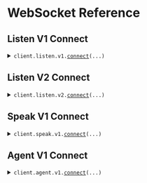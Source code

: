 # WebSocket Reference

## Listen V1 Connect

<details><summary><code>client.listen.v1.<a href="src/deepgram/listen/v1/client.py">connect</a>(...)</code></summary>
<dl>
<dd>

#### 📝 Description

<dl>
<dd>

<dl>
<dd>

Transcribe audio and video using Deepgram's speech-to-text WebSocket

</dd>
</dl>
</dd>
</dl>

#### 🔌 Usage

<dl>
<dd>

<dl>
<dd>

```python
from deepgram import DeepgramClient
from deepgram.core.events import EventType
from deepgram.extensions.types.sockets import ListenV1SocketClientResponse

client = DeepgramClient(
    api_key="YOUR_API_KEY",
)

with client.listen.v1.connect(model="nova-3") as connection:
    def on_message(message: ListenV1SocketClientResponse) -> None:
        msg_type = getattr(message, "type", "Unknown")
        print(f"Received {msg_type} event")

    connection.on(EventType.OPEN, lambda _: print("Connection opened"))
    connection.on(EventType.MESSAGE, on_message)
    connection.on(EventType.CLOSE, lambda _: print("Connection closed"))
    connection.on(EventType.ERROR, lambda error: print(f"Caught: {error}"))

    # Start listening
    connection.start_listening()

    # Send audio data
    from deepgram.extensions.types.sockets import ListenV1MediaMessage
    connection.send_media(ListenV1MediaMessage(audio_bytes))

    # Send control messages
    from deepgram.extensions.types.sockets import ListenV1ControlMessage
    connection.send_control(ListenV1ControlMessage(type="KeepAlive"))

```

</dd>
</dl>
</dd>
</dl>

#### 🔌 Async Usage

<dl>
<dd>

<dl>
<dd>

```python
import asyncio
from deepgram import AsyncDeepgramClient
from deepgram.core.events import EventType
from deepgram.extensions.types.sockets import ListenV1SocketClientResponse

client = AsyncDeepgramClient(
    api_key="YOUR_API_KEY",
)

async def main():
    async with client.listen.v1.connect(model="nova-3") as connection:
        def on_message(message: ListenV1SocketClientResponse) -> None:
            msg_type = getattr(message, "type", "Unknown")
            print(f"Received {msg_type} event")

        connection.on(EventType.OPEN, lambda _: print("Connection opened"))
        connection.on(EventType.MESSAGE, on_message)
        connection.on(EventType.CLOSE, lambda _: print("Connection closed"))
        connection.on(EventType.ERROR, lambda error: print(f"Caught: {error}"))

        # Start listening
        await connection.start_listening()

        # Send audio data
        from deepgram.extensions.types.sockets import ListenV1MediaMessage
        await connection.send_media(ListenV1MediaMessage(audio_bytes))

        # Send control messages
        from deepgram.extensions.types.sockets import ListenV1ControlMessage
        await connection.send_control(ListenV1ControlMessage(type="KeepAlive"))

asyncio.run(main())

```

</dd>
</dl>
</dd>
</dl>

#### 📤 Send Methods

<dl>
<dd>

<dl>
<dd>

**`send_media(message)`** — Send binary audio data for transcription

- `ListenV1MediaMessage(audio_bytes)`

</dd>
</dl>

<dl>
<dd>

**`send_control(message)`** — Send control messages to manage the connection

- `ListenV1ControlMessage(type="KeepAlive")` — Keep the connection alive
- `ListenV1ControlMessage(type="Finalize")` — Finalize the transcription

</dd>
</dl>
</dd>
</dl>

#### ⚙️ Parameters

<dl>
<dd>

<dl>
<dd>

**model:** `str` — AI model to use for the transcription

</dd>
</dl>

<dl>
<dd>

**callback:** `typing.Optional[str]` — URL to which we'll make the callback request

</dd>
</dl>

<dl>
<dd>

**callback_method:** `typing.Optional[str]` — HTTP method by which the callback request will be made

</dd>
</dl>

<dl>
<dd>

**channels:** `typing.Optional[str]` — Number of independent audio channels contained in submitted audio

</dd>
</dl>

<dl>
<dd>

**diarize:** `typing.Optional[str]` — Recognize speaker changes. Each word in the transcript will be assigned a speaker number starting at 0

</dd>
</dl>

<dl>
<dd>

**dictation:** `typing.Optional[str]` — Dictation mode for controlling formatting with dictated speech

</dd>
</dl>

<dl>
<dd>

**encoding:** `typing.Optional[str]` — Specify the expected encoding of your submitted audio

</dd>
</dl>

<dl>
<dd>

**endpointing:** `typing.Optional[str]` — Control when speech recognition ends

</dd>
</dl>

<dl>
<dd>

**extra:** `typing.Optional[str]` — Arbitrary key-value pairs that are attached to the API response

</dd>
</dl>

<dl>
<dd>

**filler_words:** `typing.Optional[str]` — Include filler words like "uh" and "um" in transcripts

</dd>
</dl>

<dl>
<dd>

**interim_results:** `typing.Optional[str]` — Return partial transcripts as audio is being processed

</dd>
</dl>

<dl>
<dd>

**keyterm:** `typing.Optional[str]` — Key term prompting can boost or suppress specialized terminology and brands

</dd>
</dl>

<dl>
<dd>

**keywords:** `typing.Optional[str]` — Keywords can boost or suppress specialized terminology and brands

</dd>
</dl>

<dl>
<dd>

**language:** `typing.Optional[str]` — BCP-47 language tag that hints at the primary spoken language

</dd>
</dl>

<dl>
<dd>

**mip_opt_out:** `typing.Optional[str]` — Opts out requests from the Deepgram Model Improvement Program

</dd>
</dl>

<dl>
<dd>

**multichannel:** `typing.Optional[str]` — Transcribe each audio channel independently

</dd>
</dl>

<dl>
<dd>

**numerals:** `typing.Optional[str]` — Convert numbers from written format to numerical format

</dd>
</dl>

<dl>
<dd>

**profanity_filter:** `typing.Optional[str]` — Remove profanity from transcripts

</dd>
</dl>

<dl>
<dd>

**punctuate:** `typing.Optional[str]` — Add punctuation and capitalization to the transcript

</dd>
</dl>

<dl>
<dd>

**redact:** `typing.Optional[str]` — Redaction removes sensitive information from your transcripts

</dd>
</dl>

<dl>
<dd>

**replace:** `typing.Optional[str]` — Search for terms or phrases in submitted audio and replaces them

</dd>
</dl>

<dl>
<dd>

**sample_rate:** `typing.Optional[str]` — Sample rate of the submitted audio

</dd>
</dl>

<dl>
<dd>

**search:** `typing.Optional[str]` — Search for terms or phrases in submitted audio

</dd>
</dl>

<dl>
<dd>

**smart_format:** `typing.Optional[str]` — Apply formatting to transcript output for improved readability

</dd>
</dl>

<dl>
<dd>

**tag:** `typing.Optional[str]` — Label your requests for the purpose of identification during usage reporting

</dd>
</dl>

<dl>
<dd>

**utterance_end_ms:** `typing.Optional[str]` — Length of time in milliseconds of silence to wait for before finalizing speech

</dd>
</dl>

<dl>
<dd>

**vad_events:** `typing.Optional[str]` — Return Voice Activity Detection events via the websocket

</dd>
</dl>

<dl>
<dd>

**version:** `typing.Optional[str]` — Version of the model to use

</dd>
</dl>

<dl>
<dd>

**authorization:** `typing.Optional[str]` — Use your API key for authentication, or alternatively generate a temporary token and pass it via the token query parameter.

**Example:** `token %DEEPGRAM_API_KEY%` or `bearer %DEEPGRAM_TOKEN%`

</dd>
</dl>

<dl>
<dd>

**request_options:** `typing.Optional[RequestOptions]` — Request-specific configuration.

</dd>
</dl>
</dd>
</dl>

</dd>
</dl>
</details>

## Listen V2 Connect

<details><summary><code>client.listen.v2.<a href="src/deepgram/listen/v2/client.py">connect</a>(...)</code></summary>
<dl>
<dd>

#### 📝 Description

<dl>
<dd>

<dl>
<dd>

Real-time conversational speech recognition with contextual turn detection for natural voice conversations

</dd>
</dl>
</dd>
</dl>

#### 🔌 Usage

<dl>
<dd>

<dl>
<dd>

```python
from deepgram import DeepgramClient
from deepgram.core.events import EventType
from deepgram.extensions.types.sockets import ListenV2SocketClientResponse

client = DeepgramClient(
    api_key="YOUR_API_KEY",
)

with client.listen.v2.connect(
    model="flux-general-en",
    encoding="linear16",
    sample_rate="16000"
) as connection:
    def on_message(message: ListenV2SocketClientResponse) -> None:
        msg_type = getattr(message, "type", "Unknown")
        print(f"Received {msg_type} event")

    connection.on(EventType.OPEN, lambda _: print("Connection opened"))
    connection.on(EventType.MESSAGE, on_message)
    connection.on(EventType.CLOSE, lambda _: print("Connection closed"))
    connection.on(EventType.ERROR, lambda error: print(f"Caught: {error}"))

    # Start listening
    connection.start_listening()

    # Send audio data
    from deepgram.extensions.types.sockets import ListenV2MediaMessage
    connection.send_media(ListenV2MediaMessage(data=audio_bytes))

    # Send control messages
    from deepgram.extensions.types.sockets import ListenV2ControlMessage
    connection.send_control(ListenV2ControlMessage(type="CloseStream"))

```

</dd>
</dl>
</dd>
</dl>

#### 🔌 Async Usage

<dl>
<dd>

<dl>
<dd>

```python
import asyncio
from deepgram import AsyncDeepgramClient
from deepgram.core.events import EventType
from deepgram.extensions.types.sockets import ListenV2SocketClientResponse

client = AsyncDeepgramClient(
    api_key="YOUR_API_KEY",
)

async def main():
    async with client.listen.v2.connect(
        model="flux-general-en",
        encoding="linear16",
        sample_rate="16000"
    ) as connection:
        def on_message(message: ListenV2SocketClientResponse) -> None:
            msg_type = getattr(message, "type", "Unknown")
            print(f"Received {msg_type} event")

        connection.on(EventType.OPEN, lambda _: print("Connection opened"))
        connection.on(EventType.MESSAGE, on_message)
        connection.on(EventType.CLOSE, lambda _: print("Connection closed"))
        connection.on(EventType.ERROR, lambda error: print(f"Caught: {error}"))

        # Start listening
        await connection.start_listening()

        # Send audio data
        from deepgram.extensions.types.sockets import ListenV2MediaMessage
        await connection.send_media(ListenV2MediaMessage(data=audio_bytes))

        # Send control messages
        from deepgram.extensions.types.sockets import ListenV2ControlMessage
        await connection.send_control(ListenV2ControlMessage(type="CloseStream"))

asyncio.run(main())

```

</dd>
</dl>
</dd>
</dl>

#### 📤 Send Methods

<dl>
<dd>

<dl>
<dd>

**`send_media(message)`** — Send binary audio data for transcription

- `ListenV2MediaMessage(data=audio_bytes)`

</dd>
</dl>

<dl>
<dd>

**`send_control(message)`** — Send control messages to manage the connection

- `ListenV2ControlMessage(type="CloseStream")` — Close the audio stream

</dd>
</dl>
</dd>
</dl>

#### ⚙️ Parameters

<dl>
<dd>

<dl>
<dd>

**model:** `str` — AI model used to process submitted audio

</dd>
</dl>

<dl>
<dd>

**encoding:** `str` — Specify the expected encoding of your submitted audio

</dd>
</dl>

<dl>
<dd>

**sample_rate:** `str` — Sample rate of the submitted audio

</dd>
</dl>

<dl>
<dd>

**eager_eot_threshold:** `typing.Optional[str]` — Threshold for eager end-of-turn detection

</dd>
</dl>

<dl>
<dd>

**eot_threshold:** `typing.Optional[str]` — Threshold for end-of-turn detection

</dd>
</dl>

<dl>
<dd>

**eot_timeout_ms:** `typing.Optional[str]` — Timeout in milliseconds for end-of-turn detection

</dd>
</dl>

<dl>
<dd>

**keyterm:** `typing.Optional[str]` — Key term prompting can boost or suppress specialized terminology and brands

</dd>
</dl>

<dl>
<dd>

**mip_opt_out:** `typing.Optional[str]` — Opts out requests from the Deepgram Model Improvement Program

</dd>
</dl>

<dl>
<dd>

**tag:** `typing.Optional[str]` — Label your requests for the purpose of identification during usage reporting

</dd>
</dl>

<dl>
<dd>

**authorization:** `typing.Optional[str]` — Use your API key for authentication, or alternatively generate a temporary token and pass it via the token query parameter.

**Example:** `token %DEEPGRAM_API_KEY%` or `bearer %DEEPGRAM_TOKEN%`

</dd>
</dl>

<dl>
<dd>

**request_options:** `typing.Optional[RequestOptions]` — Request-specific configuration.

</dd>
</dl>
</dd>
</dl>

</dd>
</dl>
</details>

## Speak V1 Connect

<details><summary><code>client.speak.v1.<a href="src/deepgram/speak/v1/client.py">connect</a>(...)</code></summary>
<dl>
<dd>

#### 📝 Description

<dl>
<dd>

<dl>
<dd>

Convert text into natural-sounding speech using Deepgram's TTS WebSocket

</dd>
</dl>
</dd>
</dl>

#### 🔌 Usage

<dl>
<dd>

<dl>
<dd>

```python
from deepgram import DeepgramClient
from deepgram.core.events import EventType
from deepgram.extensions.types.sockets import SpeakV1SocketClientResponse

client = DeepgramClient(
    api_key="YOUR_API_KEY",
)

with client.speak.v1.connect(
    model="aura-2-asteria-en",
    encoding="linear16",
    sample_rate=24000
) as connection:
    def on_message(message: SpeakV1SocketClientResponse) -> None:
        if isinstance(message, bytes):
            print("Received audio event")
        else:
            msg_type = getattr(message, "type", "Unknown")
            print(f"Received {msg_type} event")

    connection.on(EventType.OPEN, lambda _: print("Connection opened"))
    connection.on(EventType.MESSAGE, on_message)
    connection.on(EventType.CLOSE, lambda _: print("Connection closed"))
    connection.on(EventType.ERROR, lambda error: print(f"Caught: {error}"))

    # Start listening
    connection.start_listening()

    # Send text to be converted to speech
    from deepgram.extensions.types.sockets import SpeakV1TextMessage
    connection.send_text(SpeakV1TextMessage(text="Hello, world!"))

    # Send control messages
    from deepgram.extensions.types.sockets import SpeakV1ControlMessage
    connection.send_control(SpeakV1ControlMessage(type="Flush"))
    connection.send_control(SpeakV1ControlMessage(type="Close"))

```

</dd>
</dl>
</dd>
</dl>

#### 🔌 Async Usage

<dl>
<dd>

<dl>
<dd>

```python
import asyncio
from deepgram import AsyncDeepgramClient
from deepgram.core.events import EventType
from deepgram.extensions.types.sockets import SpeakV1SocketClientResponse

client = AsyncDeepgramClient(
    api_key="YOUR_API_KEY",
)

async def main():
    async with client.speak.v1.connect(
        model="aura-2-asteria-en",
        encoding="linear16",
        sample_rate=24000
    ) as connection:
        def on_message(message: SpeakV1SocketClientResponse) -> None:
            if isinstance(message, bytes):
                print("Received audio event")
            else:
                msg_type = getattr(message, "type", "Unknown")
                print(f"Received {msg_type} event")

        connection.on(EventType.OPEN, lambda _: print("Connection opened"))
        connection.on(EventType.MESSAGE, on_message)
        connection.on(EventType.CLOSE, lambda _: print("Connection closed"))
        connection.on(EventType.ERROR, lambda error: print(f"Caught: {error}"))

        # Start listening
        await connection.start_listening()

        # Send text to be converted to speech
        from deepgram.extensions.types.sockets import SpeakV1TextMessage
        await connection.send_text(SpeakV1TextMessage(text="Hello, world!"))

        # Send control messages
        from deepgram.extensions.types.sockets import SpeakV1ControlMessage
        await connection.send_control(SpeakV1ControlMessage(type="Flush"))
        await connection.send_control(SpeakV1ControlMessage(type="Close"))

asyncio.run(main())

```

</dd>
</dl>
</dd>
</dl>

#### 📤 Send Methods

<dl>
<dd>

<dl>
<dd>

**`send_text(message)`** — Send text to be converted to speech

- `SpeakV1TextMessage(text="Hello, world!")`

</dd>
</dl>

<dl>
<dd>

**`send_control(message)`** — Send control messages to manage speech synthesis

- `SpeakV1ControlMessage(type="Flush")` — Process all queued text immediately
- `SpeakV1ControlMessage(type="Clear")` — Clear the text queue
- `SpeakV1ControlMessage(type="Close")` — Close the connection

</dd>
</dl>
</dd>
</dl>

#### ⚙️ Parameters

<dl>
<dd>

<dl>
<dd>

**encoding:** `typing.Optional[str]` — Specify the expected encoding of your output audio

</dd>
</dl>

<dl>
<dd>

**mip_opt_out:** `typing.Optional[str]` — Opts out requests from the Deepgram Model Improvement Program

</dd>
</dl>

<dl>
<dd>

**model:** `typing.Optional[str]` — AI model used to process submitted text

</dd>
</dl>

<dl>
<dd>

**sample_rate:** `typing.Optional[str]` — Sample rate for the output audio

</dd>
</dl>

<dl>
<dd>

**authorization:** `typing.Optional[str]` — Use your API key for authentication, or alternatively generate a temporary token and pass it via the token query parameter.

**Example:** `token %DEEPGRAM_API_KEY%` or `bearer %DEEPGRAM_TOKEN%`

</dd>
</dl>

<dl>
<dd>

**request_options:** `typing.Optional[RequestOptions]` — Request-specific configuration.

</dd>
</dl>
</dd>
</dl>

</dd>
</dl>
</details>

## Agent V1 Connect

<details><summary><code>client.agent.v1.<a href="src/deepgram/agent/v1/client.py">connect</a>(...)</code></summary>
<dl>
<dd>

#### 📝 Description

<dl>
<dd>

<dl>
<dd>

Build a conversational voice agent using Deepgram's Voice Agent WebSocket

</dd>
</dl>
</dd>
</dl>

#### 🔌 Usage

<dl>
<dd>

<dl>
<dd>

```python
from deepgram import DeepgramClient
from deepgram.core.events import EventType
from deepgram.extensions.types.sockets import (
    AgentV1Agent,
    AgentV1AudioConfig,
    AgentV1AudioInput,
    AgentV1DeepgramSpeakProvider,
    AgentV1Listen,
    AgentV1ListenProvider,
    AgentV1OpenAiThinkProvider,
    AgentV1SettingsMessage,
    AgentV1SocketClientResponse,
    AgentV1SpeakProviderConfig,
    AgentV1Think,
)

client = DeepgramClient(
    api_key="YOUR_API_KEY",
)

with client.agent.v1.connect() as agent:
    # Configure the agent
    settings = AgentV1SettingsMessage(
        audio=AgentV1AudioConfig(
            input=AgentV1AudioInput(
                encoding="linear16",
                sample_rate=44100,
            )
        ),
        agent=AgentV1Agent(
            listen=AgentV1Listen(
                provider=AgentV1ListenProvider(
                    type="deepgram",
                    model="nova-3",
                    smart_format=True,
                )
            ),
            think=AgentV1Think(
                provider=AgentV1OpenAiThinkProvider(
                    type="open_ai",
                    model="gpt-4o-mini",
                    temperature=0.7,
                ),
                prompt='Reply only and explicitly with "OK".',
            ),
            speak=AgentV1SpeakProviderConfig(
                provider=AgentV1DeepgramSpeakProvider(
                    type="deepgram",
                    model="aura-2-asteria-en",
                )
            ),
        ),
    )

    agent.send_settings(settings)

    def on_message(message: AgentV1SocketClientResponse) -> None:
        if isinstance(message, bytes):
            print("Received audio event")
        else:
            msg_type = getattr(message, "type", "Unknown")
            print(f"Received {msg_type} event")

    agent.on(EventType.OPEN, lambda _: print("Connection opened"))
    agent.on(EventType.MESSAGE, on_message)
    agent.on(EventType.CLOSE, lambda _: print("Connection closed"))
    agent.on(EventType.ERROR, lambda error: print(f"Caught: {error}"))

    # Start listening
    agent.start_listening()

    # Send audio data
    from deepgram.extensions.types.sockets import AgentV1MediaMessage
    agent.send_media(AgentV1MediaMessage(data=audio_bytes))

    # Send control messages
    from deepgram.extensions.types.sockets import AgentV1ControlMessage
    agent.send_control(AgentV1ControlMessage(type="KeepAlive"))

```

</dd>
</dl>
</dd>
</dl>

#### 🔌 Async Usage

<dl>
<dd>

<dl>
<dd>

```python
import asyncio
from deepgram import AsyncDeepgramClient
from deepgram.core.events import EventType
from deepgram.extensions.types.sockets import (
    AgentV1Agent,
    AgentV1AudioConfig,
    AgentV1AudioInput,
    AgentV1DeepgramSpeakProvider,
    AgentV1Listen,
    AgentV1ListenProvider,
    AgentV1OpenAiThinkProvider,
    AgentV1SettingsMessage,
    AgentV1SocketClientResponse,
    AgentV1SpeakProviderConfig,
    AgentV1Think,
)

client = AsyncDeepgramClient(
    api_key="YOUR_API_KEY",
)

async def main():
    async with client.agent.v1.connect() as agent:
        # Configure the agent
        settings = AgentV1SettingsMessage(
            audio=AgentV1AudioConfig(
                input=AgentV1AudioInput(
                    encoding="linear16",
                    sample_rate=16000,
                )
            ),
            agent=AgentV1Agent(
                listen=AgentV1Listen(
                    provider=AgentV1ListenProvider(
                        type="deepgram",
                        model="nova-3",
                        smart_format=True,
                    )
                ),
                think=AgentV1Think(
                    provider=AgentV1OpenAiThinkProvider(
                        type="open_ai",
                        model="gpt-4o-mini",
                        temperature=0.7,
                    )
                ),
                speak=AgentV1SpeakProviderConfig(
                    provider=AgentV1DeepgramSpeakProvider(
                        type="deepgram",
                        model="aura-2-asteria-en",
                    )
                ),
            ),
        )

        await agent.send_settings(settings)

        def on_message(message: AgentV1SocketClientResponse) -> None:
            if isinstance(message, bytes):
                print("Received audio event")
            else:
                msg_type = getattr(message, "type", "Unknown")
                print(f"Received {msg_type} event")

        agent.on(EventType.OPEN, lambda _: print("Connection opened"))
        agent.on(EventType.MESSAGE, on_message)
        agent.on(EventType.CLOSE, lambda _: print("Connection closed"))
        agent.on(EventType.ERROR, lambda error: print(f"Caught: {error}"))

        # Start listening
        await agent.start_listening()

        # Send audio data
        from deepgram.extensions.types.sockets import AgentV1MediaMessage
        await agent.send_media(AgentV1MediaMessage(data=audio_bytes))

        # Send control messages
        from deepgram.extensions.types.sockets import AgentV1ControlMessage
        await agent.send_control(AgentV1ControlMessage(type="KeepAlive"))

asyncio.run(main())

```

</dd>
</dl>
</dd>
</dl>

#### ⚙️ Parameters

<dl>
<dd>

<dl>
<dd>

**authorization:** `typing.Optional[str]` — Use your API key for authentication, or alternatively generate a temporary token and pass it via the token query parameter.

**Example:** `token %DEEPGRAM_API_KEY%` or `bearer %DEEPGRAM_TOKEN%`

</dd>
</dl>

<dl>
<dd>

**request_options:** `typing.Optional[RequestOptions]` — Request-specific configuration.

</dd>
</dl>
</dd>
</dl>

#### 📤 Send Methods

<dl>
<dd>

<dl>
<dd>

**`send_settings(message)`** — Send initial agent configuration settings

- `AgentV1SettingsMessage(...)` — Configure audio, listen, think, and speak providers

</dd>
</dl>

<dl>
<dd>

**`send_media(message)`** — Send binary audio data to the agent

- `AgentV1MediaMessage(data=audio_bytes)`

</dd>
</dl>

<dl>
<dd>

**`send_control(message)`** — Send control messages (keep_alive, etc.)

- `AgentV1ControlMessage(type="KeepAlive")`

</dd>
</dl>

<dl>
<dd>

**`send_update_speak(message)`** — Update the agent's speech synthesis settings

- `AgentV1UpdateSpeakMessage(...)` — Modify TTS configuration during conversation

</dd>
</dl>

<dl>
<dd>

**`send_update_prompt(message)`** — Update the agent's system prompt

- `AgentV1UpdatePromptMessage(...)` — Change the agent's behavior instructions

</dd>
</dl>

<dl>
<dd>

**`send_inject_user_message(message)`** — Inject a user message into the conversation

- `AgentV1InjectUserMessageMessage(...)` — Add a simulated user input

</dd>
</dl>

<dl>
<dd>

**`send_inject_agent_message(message)`** — Inject an agent message into the conversation

- `AgentV1InjectAgentMessageMessage(...)` — Add a simulated agent response

</dd>
</dl>

<dl>
<dd>

**`send_function_call_response(message)`** — Send the result of a function call back to the agent

- `AgentV1FunctionCallResponseMessage(...)` — Provide function execution results

</dd>
</dl>
</dd>
</dl>

</dd>
</dl>
</details>
